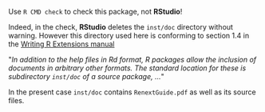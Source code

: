 
Use `R CMD check` to  check this package, not **RStudio**! 

Indeed, in the check, **RStudio** deletes the `inst/doc` directory
without warning. However this directory used here is conforming to
section 1.4 in the [Writing R Extensions
manual](https://cran.r-project.org/doc/manuals/R-exts.html)

"*In addition to the help files in Rd format, R packages allow the
inclusion of documents in arbitrary other formats. The standard
location for these is subdirectory `inst/doc` of a source package, ...*"

In the present case `inst/doc` contains `RenextGuide.pdf` as well as
its source files.
